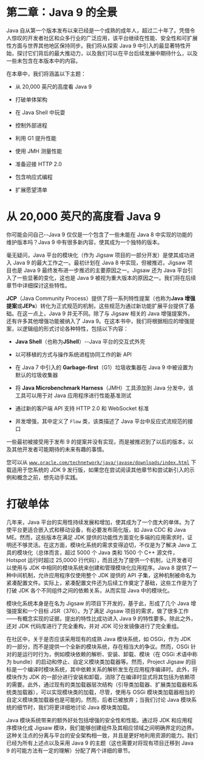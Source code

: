 # 第二章：Java 9 的全景

Java 自从第一个版本发布以来已经是一个成熟的成年人，超过二十年了。凭借令人惊叹的开发者社区和众多行业的广泛应用，该平台继续在性能、安全性和可扩展性方面与世界其他地区保持同步。我们将从探索 Java 9 中引入的最显著特性开始，探讨它们背后的最大推动力，以及我们可以在平台后续发展中期待什么，以及一些未包含在本版本中的内容。

在本章中，我们将涵盖以下主题：

+   从 20,000 英尺的高度看 Java 9

+   打破单体架构

+   在 Java Shell 中玩耍

+   控制外部进程

+   利用 G1 提升性能

+   使用 JMH 测量性能

+   准备迎接 HTTP 2.0

+   包含响应式编程

+   扩展愿望清单

# 从 20,000 英尺的高度看 Java 9

你可能会问自己--Java 9 仅仅是一个包含了一些未能在 Java 8 中实现的功能的维护版本吗？Java 9 中有很多新内容，使其成为一个独特的版本。

毫无疑问，Java 平台的模块化（作为 Jigsaw 项目的一部分开发）是使其成功进入 Java 9 的最大工作之一。最初计划在 Java 8 中实现，但被推迟，Jigsaw 项目也是 Java 9 最终发布进一步推迟的主要原因之一。Jigsaw 还为 Java 平台引入了一些显著的变化，这也是 Java 9 被视为重大版本的原因之一。我们将在后续章节中详细探讨这些特性。

**JCP**（Java Community Process）提供了将一系列特性提案（也称为**Java 增强提案**或**JEPs**）转化为正式规范的机制，这些规范为通过新功能扩展平台提供了基础。在这一点上，Java 9 并无不同。除了与 Jigsaw 相关的 Java 增强提案外，还有许多其他增强功能被纳入了 Java 9。在这本书中，我们将根据相应的增强提案，以逻辑组的形式讨论各种特性，包括以下内容：

+   **Java Shell**（也称为**JShell**）--Java 平台的交互式外壳

+   以可移植的方式与操作系统进程协同工作的新 API

+   在 Java 7 中引入的 **Garbage-first**（G1）垃圾收集器在 Java 9 中被设置为默认的垃圾收集器

+   将 **Java Microbenchmark Harness**（JMH）工具添加到 Java 分发中，该工具可以用于对 Java 应用程序进行性能基准测试

+   通过新的客户端 API 支持 HTTP 2.0 和 WebSocket 标准

+   并发增强，其中定义了 `Flow` 类，该类描述了 Java 平台中反应式流规范的接口

一些最初被接受用于发布 9 的提案并没有实现，而是被推迟到了以后的版本，以及其他开发者可能期待的未来有趣的事情。

您可以从 [`www.oracle.com/technetwork/java/javase/downloads/index.html`](http://www.oracle.com/technetwork/java/javase/downloads/index.html) 下载适用于您系统的 JDK 9 发行版，如果您在尝试阅读其他章节和尝试新引入的示例和概念之前，想先动手实践。

# 打破单体

几年来，Java 平台的实用性持续发展和增加，使其成为了一个庞大的单体。为了使平台更适合嵌入式和移动设备，有必要发布简化版，如 Java CDC 和 Java ME。然而，这些版本在满足 JDK 提供的功能性方面变化多端的应用需求时，证明还不够灵活。在这方面，模块化系统的需求变得迫切，不仅是为了解决 Java 工具的模块化（总体而言，超过 5000 个 Java 类和 1500 个 C++ 源文件，Hotspot 运行时超过 25,0000 行代码），而且还为了提供一个机制，让开发者可以使用与 JDK 中相同的模块系统来创建和管理模块化应用程序。Java 8 提供了一种中间机制，允许应用程序仅使用整个 JDK 提供的 API 子集，这种机制被命名为紧凑配置文件。实际上，紧凑配置文件还为后续工作奠定了基础，这些工作是为了打破 JDK 各个不同组件之间的依赖关系，从而实现 Java 中的模块化。

模块化系统本身是在名为 Jigsaw 的项目下开发的，基于此，形成了几个 Java 增强提案和一个目标 JSR（376）。为了满足 Jigsaw 项目的需求，做了很多工作——有概念实现的证据，提出的特性比成功进入 Java 9 的特性要多。除此之外，还对 JDK 代码库进行了完全重构，并对 JDK 可分发镜像进行了完全重组。

在社区中，关于是否应该采用现有的成熟 Java 模块系统，如 OSGi，作为 JDK 的一部分，而不是提供一个全新的模块系统，存在相当大的争议。然而，OSGi 针对的是运行时行为，例如模块依赖的解析、安装、卸载、模块（在 OSGi 术语中称为 bundle）的启动和停止、自定义模块类加载器等。然而，Project Jigsaw 的目标是一个编译时模块系统，其中依赖关系的解析发生在应用程序编译时。此外，将模块作为 JDK 的一部分进行安装和卸载，消除了在编译时显式将其包括为依赖项的需要。此外，通过现有的类加载器层次结构（引导类加载器、扩展类加载器和系统类加载器），可以实现模块类的加载，尽管，使用与 OSGi 模块类加载器相当的自定义模块类加载器也是可能的。然而，后者已被放弃；当我们讨论 Java 模块系统的细节时，我们将更详细地讨论 Java 模块类加载。

Java 模块系统带来的额外好处包括增强的安全性和性能。通过将 JDK 和应用程序模块化成 Jigsaw 模块，我们能够创建组件及其相应领域之间明确界定的边界。这种关注点的分离与平台的安全架构相一致，并且是更好地利用资源的能力。我们已经为所有上述点以及采用 Java 9 的主题（这也需要对将现有项目迁移到 Java 9 的可能方法有一定的理解）分配了两个详细的章节。

